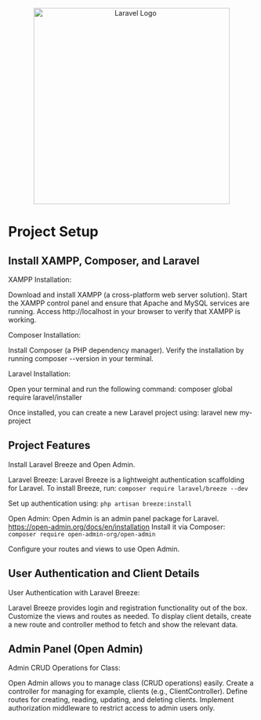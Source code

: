<p align="center"><a href="https://laravel.com" target="_blank"><img src="https://raw.githubusercontent.com/laravel/art/master/logo-lockup/5%20SVG/2%20CMYK/1%20Full%20Color/laravel-logolockup-cmyk-red.svg" width="400" alt="Laravel Logo"></a></p>

# Project Setup

## Install XAMPP, Composer, and Laravel

XAMPP Installation:

Download and install XAMPP (a cross-platform web server solution).
Start the XAMPP control panel and ensure that Apache and MySQL services are running.
Access http://localhost in your browser to verify that XAMPP is working.

Composer Installation:

Install Composer (a PHP dependency manager).
Verify the installation by running composer --version in your terminal.

Laravel Installation:

Open your terminal and run the following command:
composer global require laravel/installer

Once installed, you can create a new Laravel project using:
laravel new my-project

## Project Features

Install Laravel Breeze and Open Admin.

Laravel Breeze:
Laravel Breeze is a lightweight authentication scaffolding for Laravel.
To install Breeze, run:
```composer require laravel/breeze --dev```

Set up authentication using:
```php artisan breeze:install```

Open Admin:
Open Admin is an admin panel package for Laravel.
https://open-admin.org/docs/en/installation
Install it via Composer:
```composer require open-admin-org/open-admin```

Configure your routes and views to use Open Admin.

## User Authentication and Client Details

User Authentication with Laravel Breeze:

Laravel Breeze provides login and registration functionality out of the box.
Customize the views and routes as needed.
To display client details, create a new route and controller method to fetch and show the relevant data.

## Admin Panel (Open Admin)

Admin CRUD Operations for Class:

Open Admin allows you to manage class (CRUD operations) easily.
Create a controller for managing for example, clients (e.g., ClientController).
Define routes for creating, reading, updating, and deleting clients.
Implement authorization middleware to restrict access to admin users only.
